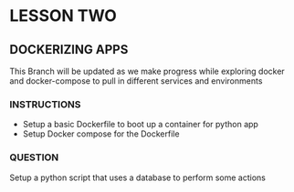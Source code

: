 # LESSON TWO
## DOCKERIZING APPS
This Branch will be updated as we make progress while exploring docker and docker-compose to pull in different services and environments


### INSTRUCTIONS
- Setup a basic Dockerfile to boot up a container for python app
- Setup Docker compose for the Dockerfile 

### QUESTION
Setup a python script that uses a database to perform some actions 
